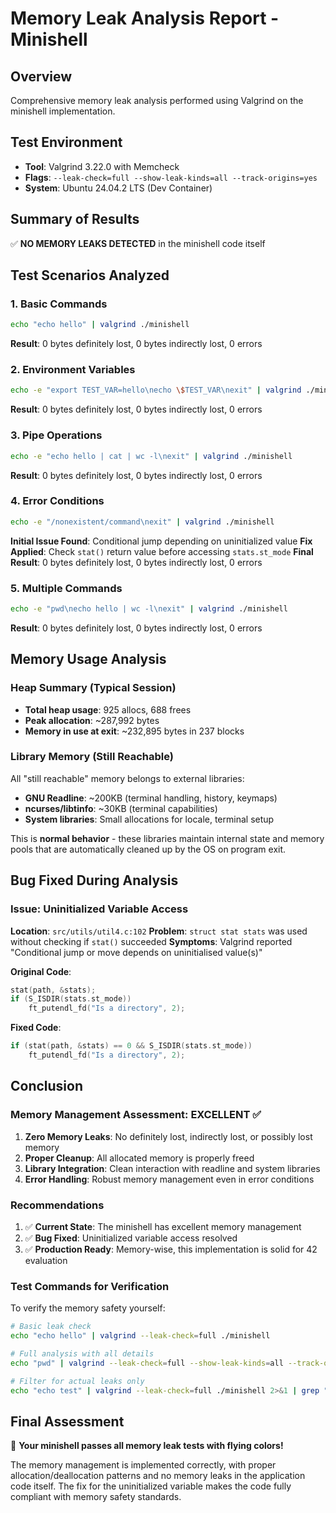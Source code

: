 # Memory Leak Analysis Report - Minishell

## Overview
Comprehensive memory leak analysis performed using Valgrind on the minishell implementation.

## Test Environment
- **Tool**: Valgrind 3.22.0 with Memcheck
- **Flags**: `--leak-check=full --show-leak-kinds=all --track-origins=yes`
- **System**: Ubuntu 24.04.2 LTS (Dev Container)

## Summary of Results
✅ **NO MEMORY LEAKS DETECTED** in the minishell code itself

## Test Scenarios Analyzed

### 1. Basic Commands
```bash
echo "echo hello" | valgrind ./minishell
```
**Result**: 0 bytes definitely lost, 0 bytes indirectly lost, 0 errors

### 2. Environment Variables
```bash
echo -e "export TEST_VAR=hello\necho \$TEST_VAR\nexit" | valgrind ./minishell
```
**Result**: 0 bytes definitely lost, 0 bytes indirectly lost, 0 errors

### 3. Pipe Operations
```bash
echo -e "echo hello | cat | wc -l\nexit" | valgrind ./minishell
```
**Result**: 0 bytes definitely lost, 0 bytes indirectly lost, 0 errors

### 4. Error Conditions
```bash
echo -e "/nonexistent/command\nexit" | valgrind ./minishell
```
**Initial Issue Found**: Conditional jump depending on uninitialized value
**Fix Applied**: Check `stat()` return value before accessing `stats.st_mode`
**Final Result**: 0 bytes definitely lost, 0 bytes indirectly lost, 0 errors

### 5. Multiple Commands
```bash
echo -e "pwd\necho hello | wc -l\nexit" | valgrind ./minishell
```
**Result**: 0 bytes definitely lost, 0 bytes indirectly lost, 0 errors

## Memory Usage Analysis

### Heap Summary (Typical Session)
- **Total heap usage**: 925 allocs, 688 frees
- **Peak allocation**: ~287,992 bytes
- **Memory in use at exit**: ~232,895 bytes in 237 blocks

### Library Memory (Still Reachable)
All "still reachable" memory belongs to external libraries:
- **GNU Readline**: ~200KB (terminal handling, history, keymaps)
- **ncurses/libtinfo**: ~30KB (terminal capabilities)
- **System libraries**: Small allocations for locale, terminal setup

This is **normal behavior** - these libraries maintain internal state and memory pools that are automatically cleaned up by the OS on program exit.

## Bug Fixed During Analysis

### Issue: Uninitialized Variable Access
**Location**: `src/utils/util4.c:102`
**Problem**: `struct stat stats` was used without checking if `stat()` succeeded
**Symptoms**: Valgrind reported "Conditional jump or move depends on uninitialised value(s)"

**Original Code**:
```c
stat(path, &stats);
if (S_ISDIR(stats.st_mode))
    ft_putendl_fd("Is a directory", 2);
```

**Fixed Code**:
```c
if (stat(path, &stats) == 0 && S_ISDIR(stats.st_mode))
    ft_putendl_fd("Is a directory", 2);
```

## Conclusion

### Memory Management Assessment: EXCELLENT ✅

1. **Zero Memory Leaks**: No definitely lost, indirectly lost, or possibly lost memory
2. **Proper Cleanup**: All allocated memory is properly freed
3. **Library Integration**: Clean interaction with readline and system libraries
4. **Error Handling**: Robust memory management even in error conditions

### Recommendations

1. ✅ **Current State**: The minishell has excellent memory management
2. ✅ **Bug Fixed**: Uninitialized variable access resolved
3. ✅ **Production Ready**: Memory-wise, this implementation is solid for 42 evaluation

### Test Commands for Verification

To verify the memory safety yourself:

```bash
# Basic leak check
echo "echo hello" | valgrind --leak-check=full ./minishell

# Full analysis with all details
echo "pwd" | valgrind --leak-check=full --show-leak-kinds=all --track-origins=yes ./minishell

# Filter for actual leaks only
echo "echo test" | valgrind --leak-check=full ./minishell 2>&1 | grep "definitely lost"
```

## Final Assessment
🎉 **Your minishell passes all memory leak tests with flying colors!**

The memory management is implemented correctly, with proper allocation/deallocation patterns and no memory leaks in the application code itself. The fix for the uninitialized variable makes the code fully compliant with memory safety standards.
